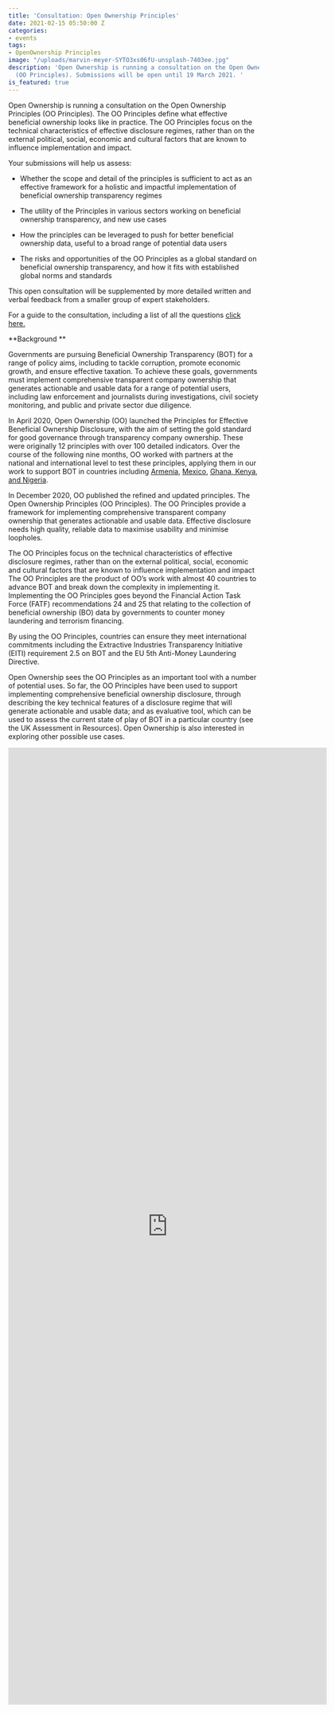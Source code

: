 ```yaml
---
title: 'Consultation: Open Ownership Principles'
date: 2021-02-15 05:50:00 Z
categories:
- events
tags:
- OpenOwnership Principles
image: "/uploads/marvin-meyer-SYTO3xs06fU-unsplash-7403ee.jpg"
description: 'Open Ownership is running a consultation on the Open Ownership Principles
  (OO Principles). Submissions will be open until 19 March 2021. '
is_featured: true
---
```


Open Ownership is running a consultation on the Open Ownership Principles (OO Principles). The OO Principles define what effective beneficial ownership looks like in practice. The OO Principles focus on the technical characteristics of effective disclosure regimes, rather than on the external political, social, economic and cultural factors that are known to influence implementation and impact.

Your submissions will help us assess:

* Whether the scope and detail of the principles is sufficient to act as an effective framework for a holistic and impactful implementation of beneficial ownership transparency regimes

* The utility of the Principles in various sectors working on beneficial ownership transparency, and new use cases

* How the principles can be leveraged to push for better beneficial ownership data, useful to a broad range of potential data users

* The risks and opportunities of the OO Principles as a global standard on beneficial ownership transparency, and how it fits with established global norms and standards

This open consultation will be supplemented by more detailed written and verbal feedback from a smaller group of expert stakeholders.

For a guide to the consultation, including a list of all the questions [click here.](https://docs.google.com/document/d/e/2PACX-1vSDvgQyIDM7MfRnEaNmdU9oz9ycxmgMNDvRUn4kGY31XfPJdxWoaCoPsP6HxwB12vGAsdoZLjboqGEn/pub)

\*\*Background
\*\*

Governments are pursuing Beneficial Ownership Transparency (BOT) for a range of policy aims, including to tackle corruption, promote economic growth, and ensure effective taxation. To achieve these goals, governments must implement comprehensive transparent company ownership that generates actionable and usable data for a range of potential users, including law enforcement and journalists during investigations, civil society monitoring, and public and private sector due diligence.

In April 2020, Open Ownership (OO) launched the Principles for Effective Beneficial Ownership Disclosure, with the aim of setting the gold standard for good governance through transparency company ownership. These were originally 12 principles with over 100 detailed indicators. Over the course of the following nine months, OO worked with partners at the national and international level to test these principles, applying them in our work to support BOT in countries including [Armenia](https://www.openownership.org/uploads/armenia-scoping-report.pdf), [Mexico](https://www.openownership.org/blogs/mexico-laying-the-foundations-for-beneficial-ownership-transparency/), [Ghana, Kenya, and Nigeria](https://www.openownership.org/blogs/beneficial-ownership-reform-in-africa-progress-in-ghana-kenya-and-nigeria/).

In December 2020, OO published the refined and updated principles. The Open Ownership Principles (OO Principles). The OO Principles provide a framework for implementing comprehensive transparent company ownership that generates actionable and usable data. Effective disclosure needs high quality, reliable data to maximise usability and minimise loopholes.

The OO Principles focus on the technical characteristics of effective disclosure regimes, rather than on the external political, social, economic and cultural factors that are known to influence implementation and impact
The OO Principles are the product of OO’s work with almost 40 countries to advance BOT and break down the complexity in implementing it.
Implementing the OO Principles goes beyond the Financial Action Task Force (FATF) recommendations 24 and 25  that relating to the collection of beneficial ownership (BO) data by governments to counter money laundering and terrorism financing.

By using the OO Principles, countries can ensure they meet international commitments including the Extractive Industries Transparency Initiative (EITI) requirement 2.5 on BOT and the EU 5th Anti-Money Laundering Directive.

Open Ownership sees the OO Principles as an important tool with a number of potential uses. So far, the OO Principles have been used to support implementing comprehensive beneficial ownership disclosure, through describing the key technical features of a disclosure regime that will generate actionable and usable data; and as evaluative tool, which can be used to assess the current state of play of BOT in a particular country (see the UK Assessment in Resources). Open Ownership is also interested in exploring other possible use cases.

<iframe src="https://docs.google.com/forms/d/e/1FAIpQLSeQ_SDrceq6w9Uw5yfJT5M5G6yDNlHL2DC6kMP2W43Wy_Fq8g/viewform?embedded=true" width="640" height="1921" frameborder="0" marginheight="0" marginwidth="0">Loading…</iframe>